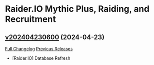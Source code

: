 # Raider.IO Mythic Plus, Raiding, and Recruitment

## [v202404230600](https://github.com/RaiderIO/raiderio-addon/tree/v202404230600) (2024-04-23)
[Full Changelog](https://github.com/RaiderIO/raiderio-addon/compare/v202404220600...v202404230600) [Previous Releases](https://github.com/RaiderIO/raiderio-addon/releases)

- [Raider.IO] Database Refresh  
